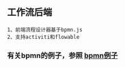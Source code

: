 ## 工作流后端
```aidl
1、前端流程设计器基于bpmn.js
2、支持activiti和flowable
```

### 有关bpmn的例子，参照 [bpmn例子](https://github.com/fengli01/vue-bpmn-element.git])